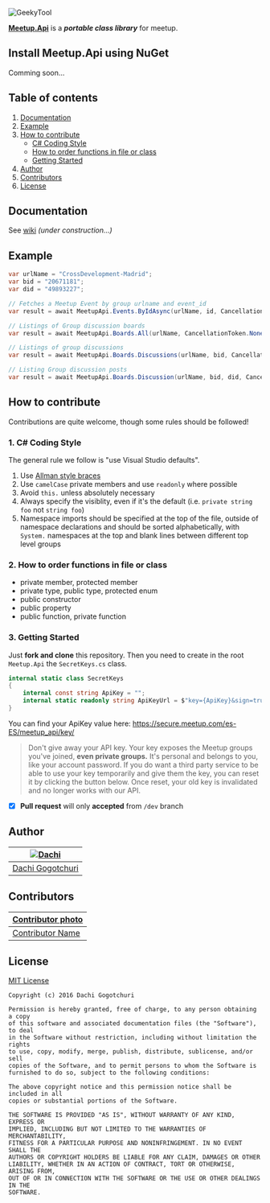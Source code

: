 ![GeekyTool](https://raw.github.com/dachibox/MeetupApi/master/assets/MeetupApiHeader.png)

[**Meetup.Api**](https://github.com/dachibox/MeetupApi) is a ***portable class library*** for meetup.

## Install Meetup.Api using NuGet

Comming soon...

## Table of contents

1. [Documentation](https://github.com/dachibox/MeetupApi#documentation)
2. [Example](https://github.com/dachibox/MeetupApi#example)
3. [How to contribute](https://github.com/dachibox/MeetupApi#how-to-contribute)
    - [C# Coding Style](https://github.com/dachibox/MeetupApi#1-c#-coding-style)
    - [How to order functions in file or class](https://github.com/dachibox/MeetupApi#2-how-to-order-functions-in-file-or-class)
    - [Getting Started](https://github.com/dachibox/MeetupApi#3-getting-started)
4. [Author](https://github.com/dachibox/MeetupApi#author)
5. [Contributors](https://github.com/dachibox/MeetupApi#contributors)
5. [License](https://github.com/dachibox/MeetupApi#license)

## Documentation

See [wiki](https://github.com/dachibox/MeetupApi/wiki) _(under construction...)_

## Example

```csharp
var urlName = "CrossDevelopment-Madrid";
var bid = "20671181";
var did = "49893227";

// Fetches a Meetup Event by group urlname and event_id
var result = await MeetupApi.Events.ByIdAsync(urlName, id, CancellationToken.None);

// Listings of Group discussion boards
var result = await MeetupApi.Boards.All(urlName, CancellationToken.None);

// Listings of group discussions
var result = await MeetupApi.Boards.Discussions(urlName, bid, CancellationToken.None);

// Listing Group discussion posts
var result = await MeetupApi.Boards.Discussion(urlName, bid, did, CancellationToken.None);
```

## How to contribute

Contributions are quite welcome, though some rules should be followed!

### 1. C# Coding Style

The general rule we follow is "use Visual Studio defaults".

1. Use [Allman style braces](http://en.wikipedia.org/wiki/Indent_style#Allman_style)
2. Use `camelCase` private members and use `readonly` where possible
3. Avoid `this.` unless absolutely necessary
4. Always specify the visiblity, even if it's the default (i.e. `private string foo` not `string foo`)
5. Namespace imports should be specified at the top of the file, outside of namespace declarations and should be sorted alphabetically, with `System.` namespaces at the top and blank lines between different top level groups

### 2. How to order functions in file or class

- private member, protected member
- private type, public type, protected enum
- public constructor
- public property
- public function, private function

### 3. Getting Started
Just **fork and clone** this repository. Then you need to create in the root `Meetup.Api` the `SecretKeys.cs` class.

```csharp
internal static class SecretKeys
{
    internal const string ApiKey = "";
    internal static readonly string ApiKeyUrl = $"key={ApiKey}&sign=true";
}
```

You can find your ApiKey value here: https://secure.meetup.com/es-ES/meetup_api/key/

> Don't give away your API key. Your key exposes the Meetup groups you've joined, **even private groups.** It's personal and belongs to you, like your account password. If you do want a third party service to be able to use your key temporarily and give them the key, you can reset it by clicking the button below. Once reset, your old key is invalidated and no longer works with our API.

- [x] **Pull request** will only **accepted** from `/dev` branch

## Author

| [![Dachi](https://avatars1.githubusercontent.com/u/1771785?v=3&s=130)](https://github.com/dachibox) |
|---|
| [Dachi Gogotchuri](https://github.com/dachibox) |

## Contributors

| [Contributor photo]() |
|---|
| [Contributor Name]() |

## License

[MIT License](https://github.com/dachibox/GeekyTool/master/LICENSE)


    Copyright (c) 2016 Dachi Gogotchuri

    Permission is hereby granted, free of charge, to any person obtaining a copy
    of this software and associated documentation files (the "Software"), to deal
    in the Software without restriction, including without limitation the rights
    to use, copy, modify, merge, publish, distribute, sublicense, and/or sell
    copies of the Software, and to permit persons to whom the Software is
    furnished to do so, subject to the following conditions:

    The above copyright notice and this permission notice shall be included in all
    copies or substantial portions of the Software.

    THE SOFTWARE IS PROVIDED "AS IS", WITHOUT WARRANTY OF ANY KIND, EXPRESS OR
    IMPLIED, INCLUDING BUT NOT LIMITED TO THE WARRANTIES OF MERCHANTABILITY,
    FITNESS FOR A PARTICULAR PURPOSE AND NONINFRINGEMENT. IN NO EVENT SHALL THE
    AUTHORS OR COPYRIGHT HOLDERS BE LIABLE FOR ANY CLAIM, DAMAGES OR OTHER
    LIABILITY, WHETHER IN AN ACTION OF CONTRACT, TORT OR OTHERWISE, ARISING FROM,
    OUT OF OR IN CONNECTION WITH THE SOFTWARE OR THE USE OR OTHER DEALINGS IN THE
    SOFTWARE.


